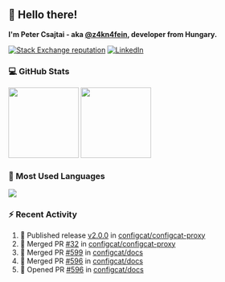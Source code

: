 ## 👋 Hello there!

**I'm Peter Csajtai - aka [@z4kn4fein](https://github.com/z4kn4fein), developer from Hungary.**

[![Stack Exchange reputation](https://img.shields.io/stackexchange/stackoverflow/r/8700582?color=orange&label=reputation&logo=stackoverflow&style=for-the-badge)](https://stackoverflow.com/users/8700582)
[![LinkedIn](https://img.shields.io/badge/linkedin-%230077B5.svg?style=for-the-badge&logo=linkedin&logoColor=white)](https://www.linkedin.com/in/csajtai-p%C3%A9ter-45395341/)

### 💻 GitHub Stats

<div>
  <img height="140px" src="https://github-readme-stats-pcsajtai.vercel.app/api?username=z4kn4fein&show_icons=true&hide_border=true&count_private=true&custom_title=Stats&theme=dracula&line_height=24&hide_title=true">
  <img height="140px" src="https://streak-stats.demolab.com?user=z4kn4fein&theme=dracula&hide_border=true">
  
</div>

### :toolbox: Most Used Languages

<img src="https://github-readme-stats-pcsajtai.vercel.app/api/top-langs/?username=z4kn4fein&theme=dracula&hide_border=true&layout=compact&langs_count=8&hide_title=true">

### :zap: Recent Activity

<!--START_SECTION:activity-->
1. 🚀 Published release [v2.0.0](https://github.com/configcat/configcat-proxy/releases/tag/v2.0.0) in [configcat/configcat-proxy](https://github.com/configcat/configcat-proxy)
2. 🎉 Merged PR [#32](https://github.com/configcat/configcat-proxy/pull/32) in [configcat/configcat-proxy](https://github.com/configcat/configcat-proxy)
3. 🎉 Merged PR [#599](https://github.com/configcat/docs/pull/599) in [configcat/docs](https://github.com/configcat/docs)
4. 🎉 Merged PR [#596](https://github.com/configcat/docs/pull/596) in [configcat/docs](https://github.com/configcat/docs)
5. 💪 Opened PR [#596](https://github.com/configcat/docs/pull/596) in [configcat/docs](https://github.com/configcat/docs)
<!--END_SECTION:activity-->
